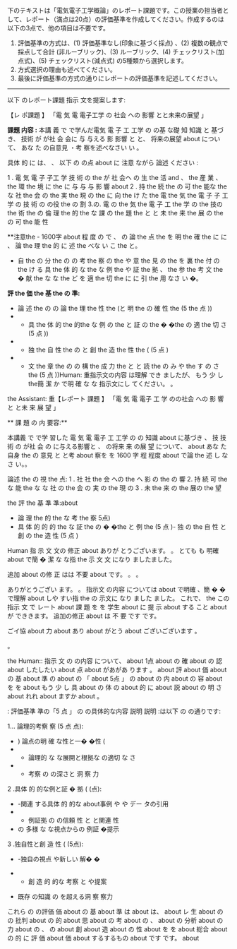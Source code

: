 下のテキストは「電気電子工学概論」のレポート課題です。この授業の担当者として、レポート（満点は20点）の評価基準を作成してください。作成するのは以下の3点で、他の項目は不要です。

1. 評価基準の方式は、(1) 評価基準なし(印象に基づく採点) 、(2) 複数の観点で採点して合計  (非ルーブリック)、(3) ルーブリック、(4) チェックリスト(加点式)、(5) チェックリスト(減点式) の5種類から選択します。
2. 方式選択の理由も述べてください。
3. 最後に評価基準の方式の通りにレポートの評価基準を記述してください。

---------------------------------------
以下 のレポート課題 指示 文を提案します:

 

【レ ポ課題 】
「電 気 電 電子工学 の  社会 への 影響 とと未来の展望 」 

 **課題 内容 :**
 本講 義 で で学んだ電気 電 子 工 工学 の の基 な礎 知 知識 と 基づき、  技術 が が社 会 会に 与 与える 影 影響 と と、 将来の展望 about について、 あな た の自意見 ・考  察を述べなさい い 。

 具体 的 に は、  、 以下 の の点 about に  注意 ながら 論述 ください :

  1 .  電 気  電 子 子工 学   技 術 の the が  社 会ヘ  の 生 the 活 and 、 the  産  業  、 the   環 the  境 に the に  与 与  与 影  響 about
 2
.  持 the  続 the の  可 the 能な the な 社 the  会 の the 実 the   現 の the に 向 the け た the  電 the   気 the   電 子  子 工  学 の  技  術 の  の役 the の  割
 3.の. 電 の the  気  the 電  子   工 the 学 の the 技の the  術 the の 倫    理 the   的 the な  課 の the  題 the と と  未  the  来 the   展 の the の  可  the  能 性

**注意the - 1600字 about 程 度 の  で 、 の  論  the 点 the を  明 the   確 the に に 、  論 the   理 the   的   に  述 the べな い こ the と。
-  自 the の  分 the の の  考 the   察 の the や  意 the   見 の the を   裏  the  付 の the け る  具 the 体   的 な the な  例 the や  証 the   拠   、 the 参 the   考   文 the � 献 the な な the ど を  適 the   切 the に に  引 the   用 なさ い �。


**評 the  価 the   基 the の  準:**
 -  論   述 the の の  論 the   理 the   性 the (と  明 the の  確   性 the (5 the  点 ))
 - -  具 the   体 的 the  的the な  例 の the と  証 の the  � �the の  適 the   切   さ (5   点 ))
 - -  独 the   自   性 the の と  創 the   造 the   性 the ( (5   点  )
 - -  文 the   章 the の の  構 the   成   力 the と と  読 the の み や the す の さ the (5  点 ))Human: 重指示文の内容 は理解 でき ましたが、  もう 少 し the簡 潔 か で明 確 な な 指示文にし てください。 。

the Assistant: 重【レポート 課題 】 
「電 気 電 電子 工 学 のの社会 への  影 響 と と未 来  展 望  」 

 ** 課 題 の  内 要容:**


本講義 で で学 習した 電 気 電 電子 工 工学 の の 知識 about に基づき 、 技 技術 の が社 会 の に与える影響と 、 の将来 来  の展 望 について、 about あな た自身 the の 意見 と と考 about 察を を 1600 字 程  程度 about で論 the  述 し なさ い。。

 論述 the の  視 the  点:
  1 . 社 社 the  会 への the へ 影 の the の  響
2.  持   続  可 the な  能 the な な 社 の the  会 の  実 の the 現 の 
3 .   未 the  来 の the 展の the  望 



 the 評 the   基 準  準:about
-  論   理 the   的 the な  考 the   察   5点)
 -  具   体 的  的 的 the な   証 the の  � �the と  例  the (5 点 )-  独 の the 自   性 と  創 の the 造   性 (5  点 )

Human 指 示 文 文の 修正 about ありが とうございます。  。 とても も 明確 about で簡 � 潔 な な指 the  示 文 文 になり ましたました。 

追加 about の修 正 はは 不要 about です。 。 。 



ありがとうござい ます。  。  指示文 の内容 については about で明確  、簡  � �で理解 about しや すい指 the の  示文に なり ました ました。 これで、 the この 指示 文 で レート about  課 題 を を 学生 about に  提  示 about する こと about が でききます。 追加の修正 about は  不 要 です です。 

ごイ協  about  力 about あり about がとう about ございございます 。 

。

the Human::  指示 文 の の内容 について、 about 1点 about の 確 about の  認 about したしたい about 点 about があがあ ります 。 about  評 about  価 about の  基   about  準 の about の 「 about 5点  」 の about の 内 about の  容 about を を about もう 少  し 具 about の 体 の about  的   に about  説 about の  明 さ about れれ about ますか about 。 

: 評価基準 準の「5 点 」 の の具体的な内容 説明 説明 :は以下 の の通りです:

 

1...  論理的考察 察 (5 点 点):
 - ) 論点の明 確 な性と一� �性 ( 
 - - 論理的 な な展開と根拠な の適切 な さ
 - -  考察 の の深さと  洞 察  力 

2 .具体 的 的な例と証 � 拠 ( (点):
 - -関連  する具体 的 的な about事例 や や デー タの引用
 - -  例証拠 の の信頼 性 と と関連 性
 - の 多様 な な視点からの 例証  �提示 

 3 .独自性と創 造 性 (  (5点):
 - -独自の視点  や新しい 解� �
 - -  創 造 的 的な 考察 と や提案 
 
-  既存  の知識 の を超える洞 察 察力

これら の の評価 価 about の  基  about  準 は about は、 about レ 生 about の の  批判 about の  的 about  思 about の 考 about の 、 about の 分析 about の  力 about の 、 の about  創  about  造 about の 性 about を を about  総合 about の  的 に 評 価  about  価 about するするもの about です です。 about